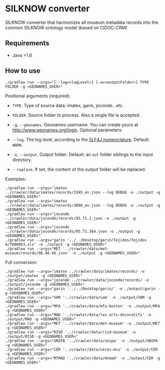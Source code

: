 # SILKNOW converter
SILKNOW converter that harmonizes all museum metadata records into the common SILKNOW ontology model (based on CIDOC-CRM)


## Requirements
- Java >1.8

## How to use


    ./gradlew run --args="[--log=<logLevel>] [-o=<outputFolder>] TYPE FOLDER -g <GEONAMES_USER>"

Positional arguments (required):    
- `TYPE`. Type of source data: imatex, garin, joconde...etc.
- `FOLDER`. Source folder to process. Also a single file is accepted.
- `-g`, `--geonames`. Geonames username. You can create yours at <http://www.geonames.org/login>.
Optional parameters:

- `--log`.   The log level, according to the [SLF4J nomenclature](https://www.slf4j.org/api/org/apache/commons/logging/Log.html). Default: `WARN`.
- `-o`, `--output`.  Output folder. Default: an `out` folder siblings to the
                           input directory.
- `--replace`. If set, the content of the output folder will be
  replaced.


Examples:
   
    ./gradlew run --args="imatex ../crawler/data/imatex/records/3345_en.json --log DEBUG -o ./output -g <GEONAMES_USER>"
    ./gradlew run --args="imatex ../crawler/data/imatex/records/3008_en.json --log DEBUG -o ./output -g <GEONAMES_USER>"
    ./gradlew run --args="joconde ../crawler/data/joconde/records/95.71.2.json -o ./output -g <GEONAMES_USER>"
    ./gradlew run --args="joconde ../crawler/data/joconde/records/95.71.364.json -o ./output -g <GEONAMES_USER>"
    ./gradlew run --args="garin '../../Desktop/garin/Tejidos/Tejidos A/T000053.xls' -o ./output -g <GEONAMES_USER>"
    ./gradlew run --args="MET '../crawler/data/met-museum/records/08.48.46.json' -o ./output -g <GEONAMES_USER>"
  
Full conversion:

    ./gradlew run --args="imatex ../crawler/data/imatex/records/ -o ./output/imatex -g <GEONAMES_USER>"
    ./gradlew run --args="joconde ../crawler/data/joconde/records/ -o ./output/joconde -g <GEONAMES_USER>"
    ./gradlew run --args="garin '../../Desktop/garin/' -o ./output/garin -g <GEONAMES_USER>"
    ./gradlew run --args="VAM '../crawler/data/vam' -o ./output/VAM -g <GEONAMES_USER>"
    ./gradlew run --args="MFA '../crawler/data/mfa-boston' -o ./output/MFA -g <GEONAMES_USER>"
    ./gradlew run --args="MAD '../crawler/data/les-arts-decoratifs' -o ./output/MAD -g <GEONAMES_USER>"
    ./gradlew run --args="MET '../crawler/data/met-museum' -o ./output/MET -g <GEONAMES_USER>"
    ./gradlew run --args="RISD '../crawler/data/risd-museum' -o ./output/RISD -g <GEONAMES_USER>"
    ./gradlew run --args="UNIPA '../crawler/data/unipa' -o ./output/UNIPA -g <GEONAMES_USER>"
    ./gradlew run --args="CER '../crawler/data/ceres-mcu' -o ./output/CER -g <GEONAMES_USER>"
    ./gradlew run --args="MTMAD '../crawler/data/mtmad' -o ./output/CER -g <GEONAMES_USER>"

